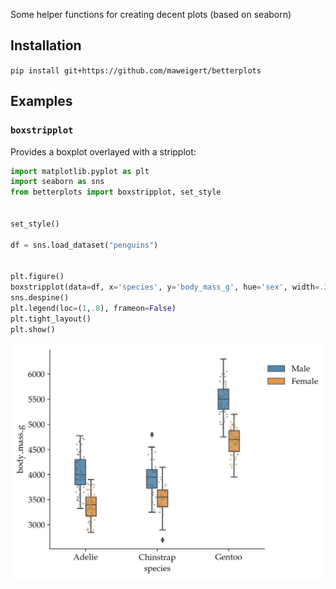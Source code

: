 

Some helper functions for creating decent plots (based on seaborn)


## Installation 

`pip install git+https://github.com/maweigert/betterplots`

## Examples


### `boxstripplot` 

Provides a boxplot overlayed with a stripplot:


```python 
import matplotlib.pyplot as plt 
import seaborn as sns  
from betterplots import boxstripplot, set_style


set_style() 

df = sns.load_dataset("penguins")


plt.figure()
boxstripplot(data=df, x='species', y='body_mass_g', hue='sex', width=.3)
sns.despine()
plt.legend(loc=(1,.8), frameon=False)
plt.tight_layout()
plt.show()

```

![Image](images/example.jpg)

